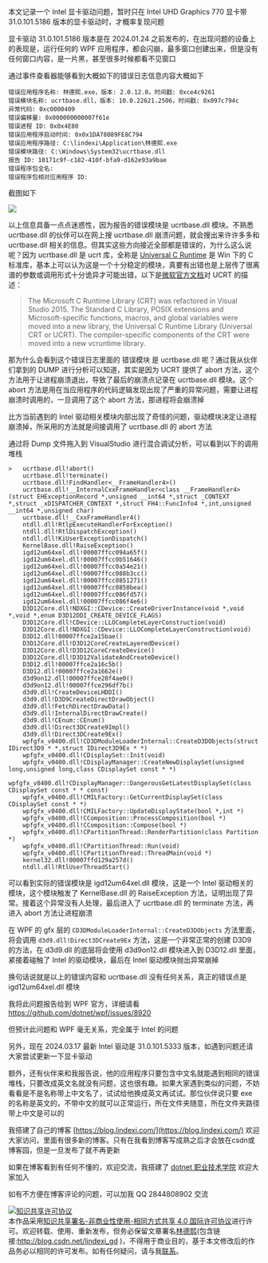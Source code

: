 
本文记录一个 Intel 显卡驱动问题，暂时只在 Intel UHD Graphics 770 显卡带 31.0.101.5186 版本的显卡驱动时，才概率复现问题

<!--more-->


<!-- 发布 -->
<!-- 博客 -->

显卡驱动 31.0.101.5186 版本是在 2024.01.24 之前发布的，在出现问题的设备上的表现是，运行任何的 WPF 应用程序，都会闪崩，最多窗口创建出来，但是没有任何窗口内容，是一片黑，甚至很多时候都看不见窗口

通过事件查看器能够看到大概如下的错误日志信息内容大概如下

```
错误应用程序名称: 林德熙.exe，版本: 2.0.12.0，时间戳: 0xce4c9261
错误模块名称: ucrtbase.dll，版本: 10.0.22621.2506，时间戳: 0x097c794c
异常代码: 0xc0000409
错误偏移量: 0x000000000007f61e
错误进程 ID: 0x0x4E80
错误应用程序启动时间: 0x0x1DA78089FE8C794
错误应用程序路径: C:\lindexi\Application\林德熙.exe
错误模块路径: C:\Windows\System32\ucrtbase.dll
报告 ID: 10171c9f-c182-410f-bfa9-d162e93a9bae
错误程序包全名: 
错误程序包相对应用程序 ID: 
```

截图如下

<!-- ![](image/记 Intel 的 31.0.101.5186 版本驱动带崩 WPF 程序/记 Intel 的 31.0.101.5186 版本驱动带崩 WPF 程序0.png) -->
![](http://image.acmx.xyz/lindexi%2F2024317102565081.jpg)

以上信息具备一点点迷惑性，因为报告的错误模块是 ucrtbase.dll 模块。不熟悉 ucrtbase.dll 的伙伴可以在网上搜 ucrtbase.dll 崩溃问题，就会搜出来许许多多和 ucrtbase.dll 相关的信息。但其实这些方向接近全部都是错误的，为什么这么说呢？因为 ucrtbase.dll 是 ucrt 库，全称是 [Universal C Runtime](https://learn.microsoft.com/zh-cn/cpp/windows/universal-crt-deployment?view=msvc-170 ) 是 Win 下的 C 标准库，基本上可以认为这是一个十分稳定的模块，真要有出错也是上层传了很离谱的参数或调用形式十分诡异才可能出错，以下是[微软官方文档](https://learn.microsoft.com/en-us/cpp/porting/upgrade-your-code-to-the-universal-crt?view=msvc-170)对 UCRT 的描述：

> The Microsoft C Runtime Library (CRT) was refactored in Visual Studio 2015. The Standard C Library, POSIX extensions and Microsoft-specific functions, macros, and global variables were moved into a new library, the Universal C Runtime Library (Universal CRT or UCRT). The compiler-specific components of the CRT were moved into a new vcruntime library.

那为什么会看到这个错误日志里面的 错误模块 是 ucrtbase.dll 呢？通过我从伙伴们拿到的 DUMP 进行分析可以知道，其实是因为 UCRT 提供了 abort 方法，这个方法用于让进程崩溃退出，导致了最后的崩溃点记录在 ucrtbase.dll 模块。这个 abort 方法是用在当应用程序的代码逻辑发现出现了严重的异常问题，需要让进程崩溃时调用的，一旦调用了这个 abort 方法，那进程将会崩溃掉

比方当前遇到的 Intel 驱动相关模块内部出现了奇怪的问题，驱动模块决定让进程崩溃掉，所采用的方法就是间接调用了 ucrtbase.dll 的 abort 方法

通过将 Dump 文件拖入到 VisualStudio 进行混合调试分析，可以看到以下的调用堆栈

```
>	ucrtbase.dll!abort()
 	ucrtbase.dll!terminate()
 	ucrtbase.dll!FindHandler<__FrameHandler4>()
 	ucrtbase.dll!__InternalCxxFrameHandler<class __FrameHandler4>(struct EHExceptionRecord *,unsigned __int64 *,struct _CONTEXT *,struct _xDISPATCHER_CONTEXT *,struct FH4::FuncInfo4 *,int,unsigned __int64 *,unsigned char)
 	ucrtbase.dll!__CxxFrameHandler4()
 	ntdll.dll!RtlpExecuteHandlerForException()
 	ntdll.dll!RtlDispatchException()
 	ntdll.dll!KiUserExceptionDispatch()
 	KernelBase.dll!RaiseException()
 	igd12um64xel.dll!00007ffcc094a65f()
 	igd12um64xel.dll!00007ffcc0b51646()
 	igd12um64xel.dll!00007ffcc0a54e21()
 	igd12um64xel.dll!00007ffcc088b3cc()
 	igd12um64xel.dll!00007ffcc0851271()
 	igd12um64xel.dll!00007ffcc0850bea()
 	igd12um64xel.dll!00007ffcc086fd57()
 	igd12um64xel.dll!00007ffcc086f4e6()
 	D3D12Core.dll!NDXGI::CDevice::CreateDriverInstance(void *,void *,void *,enum D3D12DDI_CREATE_DEVICE_FLAGS)
 	D3D12Core.dll!CDevice::LLOCompleteLayerConstruction(void)
 	D3D12Core.dll!NDXGI::CDevice::LLOCompleteLayerConstruction(void)
 	D3D12.dll!00007ffce2a15bae()
 	D3D12Core.dll!D3D12CoreCreateLayeredDevice()
 	D3D12Core.dll!D3D12CoreCreateDevice()
 	D3D12Core.dll!D3D12ValidateAndCreateDevice()
 	D3D12.dll!00007ffce2a16c5b()
 	D3D12.dll!00007ffce2a1662e()
 	d3d9on12.dll!00007ffce28f4ae0()
 	d3d9on12.dll!00007ffce296df7b()
 	d3d9.dll!CreateDeviceLHDDI()
 	d3d9.dll!D3D9CreateDirectDrawObject()
 	d3d9.dll!FetchDirectDrawData()
 	d3d9.dll!InternalDirectDrawCreate()
 	d3d9.dll!CEnum::CEnum()
 	d3d9.dll!Direct3DCreate9Impl()
 	d3d9.dll!Direct3DCreate9Ex()
 	wpfgfx_v0400.dll!CD3DModuleLoaderInternal::CreateD3DObjects(struct IDirect3D9 * *,struct IDirect3D9Ex * *)
 	wpfgfx_v0400.dll!CDisplaySet::Init(void)
 	wpfgfx_v0400.dll!CDisplayManager::CreateNewDisplaySet(unsigned long,unsigned long,class CDisplaySet const * *)
 	wpfgfx_v0400.dll!CDisplayManager::DangerousGetLatestDisplaySet(class CDisplaySet const * * const)
 	wpfgfx_v0400.dll!CMILFactory::GetCurrentDisplaySet(class CDisplaySet const * *)
 	wpfgfx_v0400.dll!CMILFactory::UpdateDisplayState(bool *,int *)
 	wpfgfx_v0400.dll!CComposition::ProcessComposition(bool *)
 	wpfgfx_v0400.dll!CComposition::Compose(bool *)
 	wpfgfx_v0400.dll!CPartitionThread::RenderPartition(class Partition *)
 	wpfgfx_v0400.dll!CPartitionThread::Run(void)
 	wpfgfx_v0400.dll!CPartitionThread::ThreadMain(void *)
 	kernel32.dll!00007ffd129a257d()
 	ntdll.dll!RtlUserThreadStart()
```

可以看到实际的错误模块是 igd12um64xel.dll 模块，这是一个 Intel 驱动相关的模块，这个模块触发了 KernelBase.dll 的 RaiseException 方法，证明出现了异常。接着这个异常没有人处理，最后进入了 ucrtbase.dll 的 terminate 方法，再进入 abort 方法让进程崩溃

在 WPF 的 gfx 层的 `CD3DModuleLoaderInternal::CreateD3DObjects` 方法里面，将会调用 `d3d9.dll!Direct3DCreate9Ex` 方法，这是一个非常正常的创建 D3D9 的方法，在 d3d9.dll 的底层将会使用 d3d9on12.dll 模块进入到 D3D12.dll 里面，紧接着碰触了 Intel 的驱动模块，最后在 Intel 驱动模块抛出异常崩掉

换句话说就是以上的错误内容和 ucrtbase.dll 没有任何关系，真正的错误点是 igd12um64xel.dll 模块

我将此问题报告给到 WPF 官方，详细请看 <https://github.com/dotnet/wpf/issues/8920>

但预计此问题和 WPF 毫无关系，完全属于 Intel 的问题

另外，现在 2024.03.17 最新 Intel 驱动是 31.0.101.5333 版本，如遇到问题还请大家尝试更新一下显卡驱动

额外，还有伙伴来和我报告说，他的应用程序只要包含中文名就能遇到相同的错误堆栈，只要改成英文名就没有问题，这也很有趣。如果大家遇到类似的问题，不妨看看是不是名称带上中文名了，试试给他换成英文再试试。那位伙伴说只要 exe 的名称是英文的，不带中文的就可以正常运行，所在文件夹随意，所在文件夹路径带上中文是可以的


我搭建了自己的博客 [https://blog.lindexi.com/](https://blog.lindexi.com/) 欢迎大家访问，里面有很多新的博客。只有在我看到博客写成熟之后才会放在csdn或博客园，但是一旦发布了就不再更新

如果在博客看到有任何不懂的，欢迎交流，我搭建了 [dotnet 职业技术学院](https://t.me/dotnet_campus) 欢迎大家加入

如有不方便在博客评论的问题，可以加我 QQ 2844808902 交流

<a rel="license" href="http://creativecommons.org/licenses/by-nc-sa/4.0/"><img alt="知识共享许可协议" style="border-width:0" src="https://licensebuttons.net/l/by-nc-sa/4.0/88x31.png" /></a><br />本作品采用<a rel="license" href="http://creativecommons.org/licenses/by-nc-sa/4.0/">知识共享署名-非商业性使用-相同方式共享 4.0 国际许可协议</a>进行许可。欢迎转载、使用、重新发布，但务必保留文章署名[林德熙](http://blog.csdn.net/lindexi_gd)(包含链接:http://blog.csdn.net/lindexi_gd )，不得用于商业目的，基于本文修改后的作品务必以相同的许可发布。如有任何疑问，请与我[联系](mailto:lindexi_gd@163.com)。